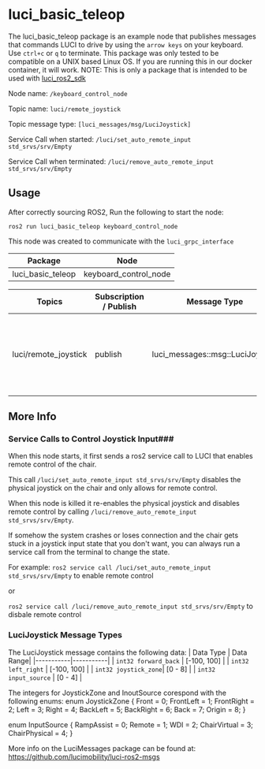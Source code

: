 # luci_basic_teleop

The luci_basic_teleop package is an example node that publishes messages that 
commands LUCI to drive by using the `arrow keys` on your keyboard.
Use `ctrl+c` or `q` to terminate.
This package was only tested to be compatible on a UNIX based Linux OS.
If you are running this in our docker container, it will work.
NOTE: This is only a package that is intended to be used with [luci_ros2_sdk](https://github.com/lucimobility/luci-ros2-sdk)

Node name: `/keyboard_control_node`

Topic name: `luci/remote_joystick`

Topic message type: `[luci_messages/msg/LuciJoystick]`

Service Call when started: `/luci/set_auto_remote_input std_srvs/srv/Empty`

Service Call when terminated: `/luci/remove_auto_remote_input std_srvs/srv/Empty`

## Usage ##

After correctly sourcing ROS2, Run the following to start the node:

`ros2 run luci_basic_teleop keyboard_control_node`

This node was created to communicate with the `luci_grpc_interface`



| Package | Node |
|---------|------|
| luci_basic_teleop | keyboard_control_node |

| Topics | Subscription / Publish | Message Type | Description |
|--------|------------------------|--------------|-------------|
| luci/remote_joystick | publish | luci_messages::msg::LuciJoystick | The remote JS values that are processed by LUCI for remote drive operations


## More Info ##
### Service Calls to Control Joystick Input###
When this node starts, it first sends a ros2 service call to LUCI that enables remote control of the chair.

This call `/luci/set_auto_remote_input std_srvs/srv/Empty` disables the physical joystick on the chair and
only allows for remote control.

When this node is killed it re-enables the physical joystick and disables
remote control by calling `/luci/remove_auto_remote_input std_srvs/srv/Empty`.

If somehow the system crashes or loses connection and the chair gets stuck in a joystick input state that
you don't want, you can always run a service call from the terminal to change the state.

For example:
`ros2 service call /luci/set_auto_remote_input std_srvs/srv/Empty` to enable remote control

or

`ros2 service call /luci/remove_auto_remote_input std_srvs/srv/Empty` to disbale remote control

### LuciJoystick Message Types ###
The LuciJoystick message contains the following data:
| Data Type | Data Range|
|-----------|-----------|
| `int32 forward_back` | [-100, 100] |
| `int32 left_right`   | [-100, 100] |
| `int32 joystick_zone`| [0 - 8] |
| `int32 input_source` | [0 - 4] |

The integers for JoystickZone and InoutSource corespond with the following enums:
enum JoystickZone {
     Front = 0;
     FrontLeft = 1;
     FrontRight = 2;
     Left = 3;
     Right = 4;
     BackLeft = 5;
     BackRight = 6;
     Back = 7;
     Origin = 8;
}

enum InputSource {
     RampAssist = 0;
     Remote = 1;
     WDI = 2;
     ChairVirtual = 3;
     ChairPhysical = 4;
}

More info on the LuciMessages package can be found at: https://github.com/lucimobility/luci-ros2-msgs